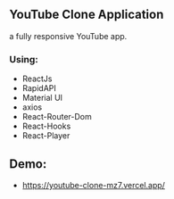 ## YouTube Clone Application 
a fully responsive YouTube app.

### Using:
<ul>
  <li> ReactJs
  <li> RapidAPI
  <li> Material UI
  <li> axios  
  <li> React-Router-Dom
  <li> React-Hooks
  <li> React-Player
</ul>

## Demo: 
- https://youtube-clone-mz7.vercel.app/

